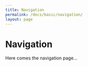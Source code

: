 ```yaml
---
title: Navigation
permalink: /docs/basic/navigation/
layout: page 
---
```

# Navigation

Here comes the navigation page...

